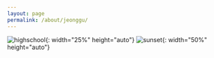 ```yaml
---
layout: page
permalink: /about/jeonggu/
---
```

![highschool](../../assets/images/highschool.png){: width="25%" height="auto"}
![sunset](../../assets/images/sunset.png){: width="50%" height="auto"}